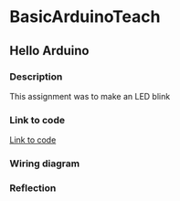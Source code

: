 # BasicArduinoTeach

## Hello Arduino

### Description

This assignment was to make an LED blink

### Link to code

[Link to code](https://create.arduino.cc/editor/OneCHSEngr/5cfb671e-4c5f-4411-ac0c-da4f684c9778/preview)

### Wiring diagram

### Reflection
